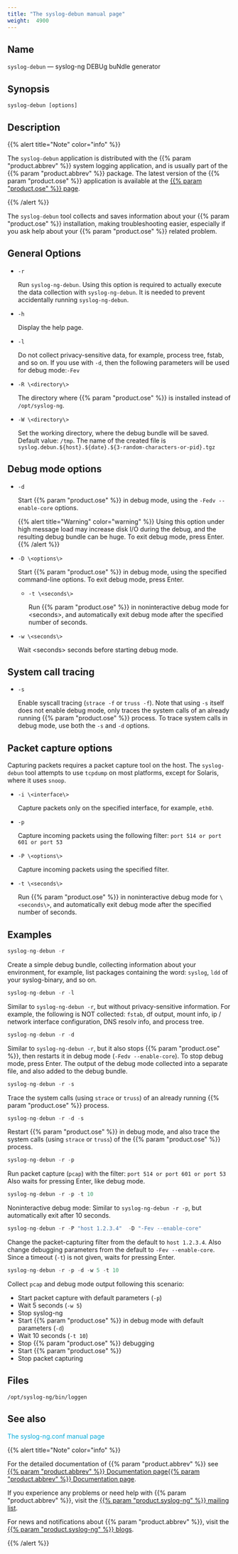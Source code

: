 ```yaml
---
title: "The syslog-debun manual page"
weight:  4900
---
```

<!-- DISCLAIMER: This file is based on the syslog-ng Open Source Edition documentation https://github.com/balabit/syslog-ng-ose-guides/commit/2f4a52ee61d1ea9ad27cb4f3168b95408fddfdf2 and is used under the terms of The syslog-ng Open Source Edition Documentation License. The file has been modified by Axoflow. -->


## Name

`syslog-debun` — syslog-ng DEBUg buNdle generator



## Synopsis

`syslog-debun [options]`



<span id="syslog-debun-mandescription"></span>

## Description

{{% alert title="Note" color="info" %}}

The `syslog-debun` application is distributed with the {{% param "product.abbrev" %}} system logging application, and is usually part of the {{% param "product.abbrev" %}} package. The latest version of the {{% param "product.ose" %}} application is available at the [{{% param "product.ose" %}} page](https://syslog-ng.com/).

{{% /alert %}}

The `syslog-debun` tool collects and saves information about your {{% param "product.ose" %}} installation, making troubleshooting easier, especially if you ask help about your {{% param "product.ose" %}} related problem.



## General Options

- `-r`
    
    Run `syslog-ng-debun`. Using this option is required to actually execute the data collection with `syslog-ng-debun`. It is needed to prevent accidentally running `syslog-ng-debun`.

- `-h`
    
    Display the help page.

- `-l`
    
    Do not collect privacy-sensitive data, for example, process tree, fstab, and so on. If you use with `-d`, then the following parameters will be used for debug mode:`-Fev`

- `-R \<directory\>`
    
    The directory where {{% param "product.ose" %}} is installed instead of `/opt/syslog-ng`.

- `-W \<directory\>`
    
    Set the working directory, where the debug bundle will be saved. Default value: `/tmp`. The name of the created file is `syslog.debun.${host}.${date}.${3-random-characters-or-pid}.tgz`



## Debug mode options

- `-d`
    
    Start {{% param "product.ose" %}} in debug mode, using the `-Fedv --enable-core` options.
    
    {{% alert title="Warning" color="warning" %}}
Using this option under high message load may increase disk I/O during the debug, and the resulting debug bundle can be huge. To exit debug mode, press Enter.
    {{% /alert %}}

- `-D \<options\>`
    
    Start {{% param "product.ose" %}} in debug mode, using the specified command-line options. To exit debug mode, press Enter.

  - `-t \<seconds\>`
    
    Run {{% param "product.ose" %}} in noninteractive debug mode for <span class="code">\<seconds\></span>, and automatically exit debug mode after the specified number of seconds.

- `-w \<seconds\>`
    
    Wait <span class="code">\<seconds\></span> seconds before starting debug mode.



## System call tracing

- `-s`
    
    Enable syscall tracing (`strace -f` or `truss -f`). Note that using `-s` itself does not enable debug mode, only traces the system calls of an already running {{% param "product.ose" %}} process. To trace system calls in debug mode, use both the `-s` and `-d` options.



## Packet capture options

Capturing packets requires a packet capture tool on the host. The `syslog-debun` tool attempts to use `tcpdump` on most platforms, except for Solaris, where it uses `snoop`.

- `-i \<interface\>`
    
    Capture packets only on the specified interface, for example, `eth0`.

- `-p`
    
    Capture incoming packets using the following filter: `port 514 or port 601 or port 53`

- `-P \<options\>`
    
    Capture incoming packets using the specified filter.

- `-t \<seconds\>`
    
    Run {{% param "product.ose" %}} in noninteractive debug mode for `\<seconds\>`, and automatically exit debug mode after the specified number of seconds.



<span id="idm46072214735232"></span>

## Examples

```c
syslog-ng-debun -r
```

Create a simple debug bundle, collecting information about your environment, for example, list packages containing the word: `syslog`, `ldd` of your syslog-binary, and so on.

```c
syslog-ng-debun -r -l
```

Similar to `syslog-ng-debun -r`, but without privacy-sensitive information. For example, the following is NOT collected: `fstab`, df output, mount info, ip / network interface configuration, DNS resolv info, and process tree.

```c
syslog-ng-debun -r -d
```

Similar to `syslog-ng-debun -r`, but it also stops {{% param "product.ose" %}}, then restarts it in debug mode (`-Fedv --enable-core`). To stop debug mode, press Enter. The output of the debug mode collected into a separate file, and also added to the debug bundle.

```c
syslog-ng-debun -r -s
```

Trace the system calls (using `strace` or `truss`) of an already running {{% param "product.ose" %}} process.

```c
syslog-ng-debun -r -d -s
```

Restart {{% param "product.ose" %}} in debug mode, and also trace the system calls (using `strace` or `truss`) of the {{% param "product.ose" %}} process.

```c
syslog-ng-debun -r -p
```

Run packet capture (`pcap`) with the filter: `port 514 or port 601 or port 53` Also waits for pressing Enter, like debug mode.

```c
syslog-ng-debun -r -p -t 10
```

Noninteractive debug mode: Similar to `syslog-ng-debun -r -p`, but automatically exit after 10 seconds.

```c
syslog-ng-debun -r -P "host 1.2.3.4"  -D "-Fev --enable-core"
```

Change the packet-capturing filter from the default to `host 1.2.3.4`. Also change debugging parameters from the default to `-Fev --enable-core`. Since a timeout (`-t`) is not given, waits for pressing Enter.

```c
syslog-ng-debun -r -p -d -w 5 -t 10
```

Collect `pcap` and debug mode output following this scenario:

- Start packet capture with default parameters (`-p`)
- Wait 5 seconds (`-w 5`)
- Stop syslog-ng
- Start {{% param "product.ose" %}} in debug mode with default parameters (`-d`)
- Wait 10 seconds (`-t 10`)
- Stop {{% param "product.ose" %}} debugging
- Start {{% param "product.ose" %}}
- Stop packet capturing

## Files

`/opt/syslog-ng/bin/loggen`



## See also

<span class="mcFormatColor" style="color: #04aada;">The syslog-ng.conf manual page</span>

{{% alert title="Note" color="info" %}}

For the detailed documentation of {{% param "product.abbrev" %}} see [{{% param "product.abbrev" %}} Documentation page](https://support.oneidentity.com/syslog-ng-premium-edition/technical-documents/)[{{% param "product.abbrev" %}} Documentation page](https://www.syslog-ng.com/).

If you experience any problems or need help with {{% param "product.abbrev" %}}, visit the [{{% param "product.syslog-ng" %}} mailing list](https://lists.balabit.hu/mailman/listinfo/syslog-ng).

For news and notifications about {{% param "product.abbrev" %}}, visit the [{{% param "product.syslog-ng" %}} blogs](https://syslog-ng.com/blog/).

{{% /alert %}}

